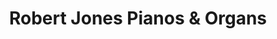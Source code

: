 ---
title: "Robert Jones Pianos & Organs"
url: /greenville/robert-jones-pianos-und-organs/
shop: Instrumente
---